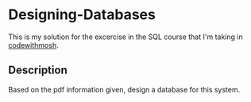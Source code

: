 # Designing-Databases

This is my solution for the excercise in the SQL course that I'm taking in [codewithmosh](https://codewithmosh.com/p/complete-sql-mastery).

## Description

Based on the pdf information given, design a database for this system. 

<!---
<img src="docs/flight image.png">

<p align="center">
  Choi, S. (2017) Image 1, Unsplash. Available at: https://unsplash.com/photos/shallow-focus-photography-of-people-inside-of-passenger-plane-tTfDMaRq-FE (Accessed: 26 June 2024).
</p>
--->

<!---
>[!NOTE]
>Esto es para poner una nota

>[!TIP]
>Esto es para poner una tip/idea

>[!IMPORTANT]
>Esto es para poner algo importante

>[!WARNING]
>Esto es para poner una alerta

>[!CAUTION]
>Esto es para poner una precaucion
--->
